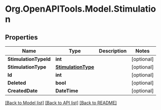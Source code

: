# Org.OpenAPITools.Model.Stimulation

## Properties

Name | Type | Description | Notes
------------ | ------------- | ------------- | -------------
**StimulationTypeId** | **int** |  | [optional] 
**StimulationType** | [**StimulationType**](StimulationType.md) |  | [optional] 
**Id** | **int** |  | [optional] 
**Deleted** | **bool** |  | [optional] 
**CreatedDate** | **DateTime** |  | [optional] 

[[Back to Model list]](../README.md#documentation-for-models) [[Back to API list]](../README.md#documentation-for-api-endpoints) [[Back to README]](../README.md)

